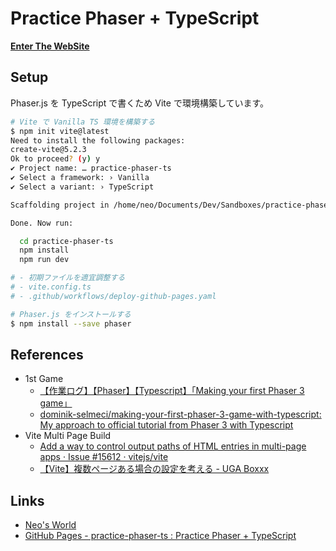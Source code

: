 # Practice Phaser + TypeScript

__[Enter The WebSite](https://neos21.github.io/practice-phaser-ts/)__


## Setup

Phaser.js を TypeScript で書くため Vite で環境構築しています。

```bash
# Vite で Vanilla TS 環境を構築する
$ npm init vite@latest
Need to install the following packages:
create-vite@5.2.3
Ok to proceed? (y) y
✔ Project name: … practice-phaser-ts
✔ Select a framework: › Vanilla
✔ Select a variant: › TypeScript

Scaffolding project in /home/neo/Documents/Dev/Sandboxes/practice-phaser-ts...

Done. Now run:

  cd practice-phaser-ts
  npm install
  npm run dev

# - 初期ファイルを適宜調整する
# - vite.config.ts
# - .github/workflows/deploy-github-pages.yaml

# Phaser.js をインストールする
$ npm install --save phaser
```


## References

- 1st Game
  - [【作業ログ】【Phaser】【Typescript】「Making your first Phaser 3 game」](https://zenn.dev/oneichan/scraps/b1cea52cc7f95e)
  - [dominik-selmeci/making-your-first-phaser-3-game-with-typescript: My approach to official tutorial from Phaser 3 with Typescript](https://github.com/dominik-selmeci/making-your-first-phaser-3-game-with-typescript)
- Vite Multi Page Build
  - [Add a way to control output paths of HTML entries in multi-page apps · Issue #15612 · vitejs/vite](https://github.com/vitejs/vite/issues/15612)
  - [【Vite】複数ページある場合の設定を考える - UGA Boxxx](https://uga-box.hatenablog.com/entry/2022/05/03/000000)


## Links

- [Neo's World](https://neos21.net/)
- [GitHub Pages - practice-phaser-ts : Practice Phaser + TypeScript](https://neos21.github.io/practice-phaser-ts)
